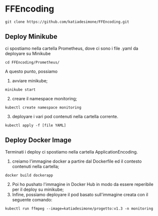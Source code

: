 # FFEncoding
```
git clone https://github.com/katiadesimone/FFEncoding.git 
```
## Deploy Minikube
ci spostiamo nella cartella Prometheus, dove ci sono i file .yaml da deployare su Minikube
```
cd FFEncoding/Prometheus/
```
A questo punto, possiamo 
1. avviare minikube;
```
minikube start
```
2. creare il namespace monitoring;
```
kubectl create namespace monitoring 
```
3. deployare i vari pod contenuti nella cartella corrente.
```
kubectl apply -f [file YAML]
```
## Deploy Docker Image
Terminati i deploy ci spostiamo nella cartella ApplicationEncoding.

1. creiamo l'immagine docker a partire dal Dockerfile ed il contesto contenuti nella cartella;
```
docker build dockerapp
```
2. Poi ho pushato l'immagine in Docker Hub in modo da essere reperibile per il deploy su minikube;
3. Infine, possiamo deployare il pod basato sull'immagine creata con il seguente comando:
```
kubectl run ffmpeg --image=katiadesimone/progetto:v1.3 -n monitoring
```
